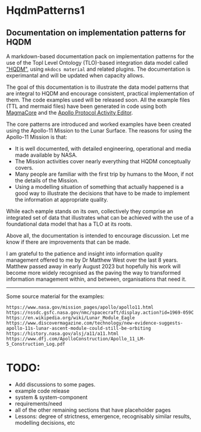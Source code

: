 # HqdmPatterns1
## Documentation on implementation patterns for HQDM

A markdown-based documentation pack on implementation patterns for the use of the Topl Level Ontology (TLO)-based integration data model called ["HQDM"](https://www.oreilly.com/library/view/developing-high-quality/9780123751065/), using ```mkdocs material``` and related plugins.  The documentation is experimantal and will be updated when capacity allows.

The goal of this documentation is to illustrate the data model patterns that are integral to HQDM and encourage consistent, practical implementation of them.  The code examples used will be released soon.  All the example files (TTL and mermaid files) have been generated in code using both [MagmaCore](https://github.com/ClimbingAl/MagmaCore) and the [Apollo Protocol Activity Editor](https://apollo-protocol.github.io/4d-activity-editor/).

The core patterns are introduced and worked examples have been created using the Apollo-11 Mission to the Lunar Surface.  The reasons for using the Apollo-11 Mission is that:

- It is well documented, with detailed engineering, operational and media made available by NASA.
- The Mission activities cover nearly everything that HQDM conceptually covers.
- Many people are familiar with the first trip by humans to the Moon, if not the details of the Mission.
- Using a modelling situation of something that actually happened is a good way to illustrate the decisions that have to be made to implement the information at appropriate quality.

While each eample stands on its own, collectively they comprise an integrated set of data that illustrates what can be achieved with the use of a foundational data model that has a TLO at its roots.

Above all, the documentation is intended to encourage discussion.  Let me know if there are improvements that can be made.

I am grateful to the patience and insight into information quality management offered to me by Dr Matthew West over the last 8 years.  Matthew passed away in early August 2023 but hopefully his work will become more widely recognised as the paving the way to transformed information management within, and between, organisations that need it.

--------------------------------------------------------------

Some source material for the examples:

    https://www.nasa.gov/mission_pages/apollo/apollo11.html
    https://nssdc.gsfc.nasa.gov/nmc/spacecraft/display.action?id=1969-059C
    https://en.wikipedia.org/wiki/Lunar_Module_Eagle
    https://www.discovermagazine.com/technology/new-evidence-suggests-apollo-11s-lunar-ascent-module-could-still-be-orbiting
    https://history.nasa.gov/alsj/a11/a11.html
    https://www.dfj.com/ApolloConstruction/Apollo_11_LM-5_Construction_Log.pdf


# TODO:
- Add discussions to some pages.
- example code release
- system & system-component
- requirements/need
- all of the other remaining sections that have placeholder pages
- Lessons: degree of strictness, emergence, recognisably similar results, modelling decisions, etc
